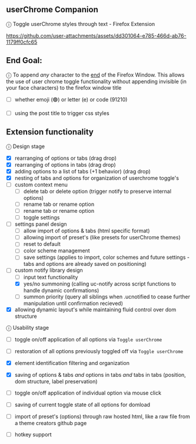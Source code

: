 ## userChrome Companion
ⓘ Toggle userChrome styles through text - Firefox Extension


https://github.com/user-attachments/assets/dd301064-e785-466d-ab76-1179ff0cfc65


## End Goal:

ⓘ To append *any* character to the <ins>end</ins> of the Firefox Window. This allows the use of user chrome toggle functionality without appending invisible (in your face characters) to the firefox window title

- [ ] whether emoji (🟢) or letter (e) or code (91210)
- [ ] using the post title to trigger css styles


## Extension functionality

ⓘ Design stage 

- [x] rearranging of options or tabs (drag drop)
- [x] rearranging of options in tabs (drag drop)
- [x] adding options to a list of tabs (+1 behavior) (drag drop) 
- [x] nesting of tabs and options for organization of userchrome toggle's
- [ ] custom context menu
    - [ ] delete tab or delete option (trigger notify to preserve internal options)
    - [ ] rename tab or rename option 
    - [ ] rename tab or rename option
    - [ ] toggle settings 
- [ ] settings panel design
    - [ ] allow import of options & tabs (html specific format)
    - [ ] allowing import of preset's (like presets for userChrome themes)
    - [ ] reset to default
    - [ ] color scheme management
    - [ ] save settings (applies to import, color schemes and future settings - tabs and options are already saved on positioning)
- [ ] custom notify library design
    - [ ] input text functionality
    - [x] yes/no summoning (calling uc-notify across script functions to handle dynamic confirmations)
    - [ ] summon priority (query all siblings when .ucnotified to cease further manipulation until confirmation recieved)
- [x] allowing dynamic layout's while maintaining fluid control over dom structure

ⓘ Usability stage

- [ ] toggle on/off application of all options via `Toggle userChrome`
- [ ] restoration of all options previously toggled off via `Toggle userChrome`
- [x] element identification filtering and organization
- [x] saving of options & tabs *and* options in tabs *and* tabs in tabs (position, dom structure, label preservation)
- [ ] toggle on/off application of individual option via mouse click
- [ ] saving of current toggle state of all options for domload
- [ ] import of preset's (options) through raw hosted html, like a raw file from a theme creators github page
- [ ] hotkey support
  
